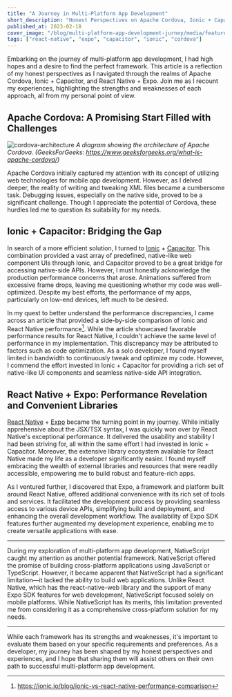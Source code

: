```yaml
---
title: "A Journey in Multi-Platform App Development"
short_description: "Honest Perspectives on Apache Cordova, Ionic + Capacitor, React Native + Expo"
published_at: 2023-02-18
cover_image: "/blog/multi-platform-app-development-jurney/media/featured-image.jpg"
tags: ["react-native", "expo", "capacitor", "ionic", "cordova"]
---
```



Embarking on the journey of multi-platform app development, I had high hopes and a desire to find the perfect framework. This article is a reflection of my honest perspectives as I navigated through the realms of Apache Cordova, Ionic + Capacitor, and React Native + Expo. Join me as I recount my experiences, highlighting the strengths and weaknesses of each approach, all from my personal point of view.

## Apache Cordova: A Promising Start Filled with Challenges

![cordova-architecture](/blog/multi-platform-app-development-jurney/media/cordova-architecture.png)
*A diagram showing the architecture of Apache Cordova. (GeeksForGeeks: https://www.geeksforgeeks.org/what-is-apache-cordova/)*

Apache Cordova initially captured my attention with its concept of utilizing web technologies for mobile app development. However, as I delved deeper, the reality of writing and tweaking XML files became a cumbersome task. Debugging issues, especially on the native side, proved to be a significant challenge. Though I appreciate the potential of Cordova, these hurdles led me to question its suitability for my needs.
    
## Ionic + Capacitor: Bridging the Gap

In search of a more efficient solution, I turned to [Ionic](https://ionicframework.com/) + [Capacitor](https://capacitorjs.com/). This combination provided a vast array of predefined, native-like web component UIs through Ionic, and Capacitor proved to be a great bridge for accessing native-side APIs. However, I must honestly acknowledge the production performance concerns that arose. Animations suffered from excessive frame drops, leaving me questioning whether my code was well-optimized. Despite my best efforts, the performance of my apps, particularly on low-end devices, left much to be desired.

In my quest to better understand the performance discrepancies, I came across an article that provided a side-by-side comparison of Ionic and React Native performance[^1]. While the article showcased favorable performance results for React Native, I couldn't achieve the same level of performance in my implementation. This discrepancy may be attributed to factors such as code optimization. As a solo developer, I found myself limited in bandwidth to continuously tweak and optimize my code. However, I commend the effort invested in Ionic + Capacitor for providing a rich set of native-like UI components and seamless native-side API integration.

## React Native + Expo: Performance Revelation and Convenient Libraries

[React Native](https://reactnative.dev/) + [Expo](https://expo.dev/) became the turning point in my journey. While initially apprehensive about the JSX/TSX syntax, I was quickly won over by React Native's exceptional performance. It delivered the usability and stability I had been striving for, all within the same effort I had invested in Ionic + Capacitor. Moreover, the extensive library ecosystem available for React Native made my life as a developer significantly easier. I found myself embracing the wealth of external libraries and resources that were readily accessible, empowering me to build robust and feature-rich apps.

As I ventured further, I discovered that Expo, a framework and platform built around React Native, offered additional convenience with its rich set of tools and services. It facilitated the development process by providing seamless access to various device APIs, simplifying build and deployment, and enhancing the overall development workflow. The availability of Expo SDK features further augmented my development experience, enabling me to create versatile applications with ease.

---

During my exploration of multi-platform app development, NativeScript caught my attention as another potential framework. NativeScript offered the promise of building cross-platform applications using JavaScript or TypeScript. However, it became apparent that NativeScript had a significant limitation—it lacked the ability to build web applications. Unlike React Native, which has the react-native-web library and the support of many Expo SDK features for web development, NativeScript focused solely on mobile platforms. While NativeScript has its merits, this limitation prevented me from considering it as a comprehensive cross-platform solution for my needs.

---

While each framework has its strengths and weaknesses, it's important to evaluate them based on your specific requirements and preferences. As a developer, my journey has been shaped by my honest perspectives and experiences, and I hope that sharing them will assist others on their own path to successful multi-platform app development.

[^1]: https://ionic.io/blog/ionic-vs-react-native-performance-comparison
